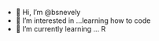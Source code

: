 - 👋 Hi, I’m @bsnevely
- 👀 I’m interested in ...learning how to code
- 🌱 I’m currently learning ... R


<!---
bsnevely/bsnevely is a ✨ special ✨ repository because its `README.md` (this file) appears on your GitHub profile.
You can click the Preview link to take a look at your changes.
--->
